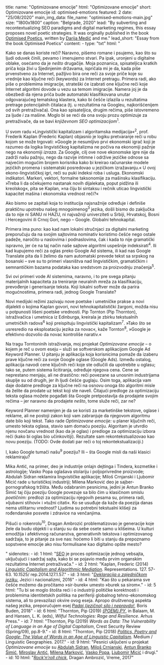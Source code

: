 title: 
    name: "Optimizovane emocije"
    html: "Optimizovane emocije"
    short: Optimizovane emocije
id: optimised-emotions
featured: 2
date: "25/08/2020"
main_img_data:
    file_name: "optimised-emotions-main.jpg"
    size: "1800x1800"
    caption: "Belgrade, 2020"
lead: "By subverting and recontextualizing SEO paradigms and digital marketing regimes, this essay proposes novel poetic strategies. It was orginally published in the book <span class=italic-style><a href='#' target='_blank'>Optimised Poetics</a></span>, written by <a href='https://monoskop.org/Darija_Medi%C4%87' target='_blank'>Darija Medić</a> and me."
lead_short: "Essay from the book <span class=italic-style>Optimised Poetics</span>"
content:
    - type: "txt"
      html: "<p>Kako se danas koriste reči? Naravno, pišemo romane i psujemo, kao što su ljudi oduvek činili, pevamo i imenujemo stvari. Pa ipak, uronjeni u digitalne oblake, osećamo da je <em>nešto</em> drugačije. Moja poznanica, spisateljica kratkih priča koja živi u Sjedinjenim državama, ispričala mi je da, kada piše prvenstveno za Internet, pažljivo bira one reči za svoje priče koje su vrednije kao ključne reči (keywords) za Internet pretragu. Primera radi, ako piše o problemima imigracije, strateški će izabrati one ključne reči koje Internet algoritmi dovode u vezu sa temom imigracije. Namera joj je da obezbedi da njena priča bude automatski klasifikovana unutar odgovarajućeg tematskog klastera, kako bi češće izlazila u rezultatima pretrage potencijalnih čitalaca (tj. u rezultatima na Googleu, najkorišćenijem od svih pretraživača). Ona kao spisateljica, drugim rečima, piše istovremeno za ljude <em>i</em> za mašine. Moglo bi se reći da ona svoju prozu optimizuje za pretraživače, da se bavi <em>književnom SEO optimizacijom</em><sup id='s1'>1</sup>.
<p>U svom radu »Lingvistički kapitalizam i algoritamska medijacija«<sup id='s2'>2</sup>, prof. Frederik Kaplan (Frederic Kaplan) objasnio je logiku pretvaranje reči u robu kojom se može trgovati: »Google je nesumljivo prvi ekonomski igrač koji je razumeo da logika lingvističkog kapitalizma ne počiva na ekonomiji pažnje nego na ekonomiji <em>izraza</em>. Za Google, cilj ove nove ekonomske igre nije da zadrži našu pažnju, nego da razvije intimne i održive jezičke odnose sa najvećim mogućim brojem korisnika kako bi kreirao računarske modele jezičkih promena i sistematski posredovao u jezičkom izražavanju.« U ovoj ekono-lingvističkoj igri, reči su puki indeksi roba i usluga. Ekonomski indikatori. Markeri, vektori, formalne taksonomije za mašinsku klasifikaciju. »Treba li da očekujemo nastanak novih dijalekata, poput pidžina ili kreolskog«, pita se Kaplan, »na čiju bi sintaksu i rečnik uticao lingvistički kapacitet mašina i ekonomska vrednost reči?«</p>
<p>Ako bismo se zapitali koja to institucija najsnažnije određuje i definiše praktičnu upotrebu našeg mnogoimenog<sup id='s3'>3</sup> jezika, došli bismo do zaključka da to nije ni SANU ni HAZU, ni najvažniji univerziteti u Srbiji, Hrvatskoj, Bosni i Hercegovini ili Crnoj Gori, nego – Google. Globalni tehnokapital.</p>
<p>Primera ima puno: kao kad nam lokalni stručnjaci za digitalni marketing preporučuju da na svojim sajtovima nominativ koristimo češće nego ostale padeže, naročito u naslovima i podnaslovima, čak i kada to nije gramatički ispravno, jer će na taj način naše sajtove algoritmi uspešnije indeksirati<sup id='s4'>4</sup>. Ili kad kupujemo reči za oglas preko Google Ad sistema, ili kad nas Google Translate pita da li želimo da nam automatski prevede tekst sa srpskog na bosanski – sve su to primeri vlasništva nad lingvističkim, gramatičkim i semnantičkim bazama podataka kao sredstvom za proizvodnju značenja<sup id='s5'>5</sup>.</p>
 <p>Svi ovi primeri vode AI sistemima, naravno, i to pre svega pitanju materijalnih kapaciteta za treniranje neuralnih mreža za klasifikaciju, prevođenje i generisanje teksta. Koji lokalni softver može da parira mogućnostima, primera radi, jednog Google Translate?</p>
<p>Novi medijski režimi zazivaju nove poetske i umetničke prakse a novi dijalekti o kojima Kaplan govori, novi tehnokapitalistički žargoni, možda nisu u potpunosti lišeni poetske vrednosti. Pip Tornton (Pip Thornton), istraživačica i umetnica iz Edinburga, kreirala je zbirku tekstualnih umetničkih radova<sup id='s6'>6</sup> koji preispituju lingvistički kapitalizam<sup id='s7'>7</sup>. »Tako što se usresredio na eksploataciju jezika za novac«, kaže Tornton<sup id='s8'>8</sup>, »Google je efektivno dozvolio da novac kontroliše narativ.«</p>
<p>Na tragu Torntoninih istraživanja, moj projekat <em>Optimizovane emocije</em> – o kojem je reč u ovom eseju – služi se softverskom aplikacijom Google Ad Keyword Planner. U pitanju je aplikacija koja korisnicima pomaže da izaberu prave ključne reči za svoje Google oglase (Google Ads). Između ostalog, aplikacija navodi cene ključnih reči koje ste odlučili da upotrebite u oglasu; tako se, putem sistema licitiranja, određuje njegova cena. Cene se neprestano menjaju, ali ne drastično: reči povezane sa unosnim industrijama skuplje su od drugih, jer ih ljudi češće guglaju. Osim toga, aplikacija vam daje dodatne predloge za ključne reči na osnovu onoga što algoritmi misle da želite da prodate uz tekst koji ste naveli. Čitajući predloge za optimizaciju teksta oglasa možete pogađati šta Google pretpostavlja da prodajete svojim rečima – jer naravno da prodajete <em>nešto</em>, tome služe reči, zar ne?</p>
<p>Keyword Planner namenjen je da se koristi za marketinške tekstove, oglase i reklame, ali ne postoji zakon koji vam zabranjuje da njegovom algoritmu date bilo koji tekst. Tako rade <em>Optimizovane emocije:</em> u planer ključnih reči, umesto teksta oglasa, stavio sam domaću poeziju. Algoritam je utvrdio njenu novčanu vrednost (kao da je oglas) i predloge za optimizaciju izbora reči (kako bi oglas bio učinkovitiji). Rezultate sam rekontekstualizovao kao novu poeziju. (TODO: Ovde dodati par reči o toj rekontekstualizaciji.)</p>
<p>I, kako Google tumači našu<sup id='s9'>9</sup> poeziju? Ili – šta Google misli da naši klasici reklamiraju?</p>
<p>Mika Antić, na primer, deo je industrije onlajn dejtinga i Tindera, kozmetike i astrologije; Vasko Popa oglašava stolariju i poljoprivredne proizvode; Abdulah Sidran reklamira lingvističke aplikacije; Miloš Crnjanski i Ljubomir Micić rade u turističkoj industriji; Milena Marković deo je sajber-pornografskog tržišta. Među odabranim pesnicima, jedini je Antun Branko Šimić taj čiju poeziju Google povezuje sa bilo čim u klasičnom smislu <em>poetičnim:</em> predlozi za optimizaciju njegovih pesama su, primera radi, »ljubavni stihovi« i »tužni citati«. Ko se usuđuje da kaže da poezija danas nema utilitarnu vrednost? Ljudima su potrebni tekstualni klišeji za rođendanske posvete i zdravice na venčanjima.</p>
<p>Pišući o rokenrolu<sup id='s10'>10</sup>, Dragan Ambrozić problematizovao je generacije koje žele da budu objekti i u stanju su da sebe osete samo u klišeima. U kulturi emodžija i afektivnog računarstva, generativnih tekstova i optimizovanog sadržaja, to je pitanje za sve nas: hoćemo li biti u stanju da prepoznamo sopstvene emocije ako nisu formulisane kao digitalno opšte mesto?</p>"
sidenotes:
    - id: 1
      html: "<a href='https://en.wikipedia.org/wiki/Search_engine_optimization' target='_blank'>SEO</a> je proces optimizacije jednog vebsajta, uključujući i sadržaj sajta, kako bi se pojavio među prvim organskim rezultatima Internet pretraživača."
    - id: 2
      html: "Kaplan, Frederic (2014) <a href='https://infoscience.epfl.ch/record/200539/files/Kaplan_Representations.pdf' target='_blank'><em>Linguistic Capitalism and Algorithmic Mediation</em></a>. Representations. 127. 57-63. 10.1525/ rep.2014.127.1.57."
    - id: 3
      html: "<a href='https://jezicinacionalizmi.com/deklaracija/' target='_blank'><em>Deklaracija o zajedničkom jeziku</em></a>, Jezici i nacionalizmi, 2016"
    - id: 4
      html: "Kao što u pekarama sve češće možemo da pročitamo »sir-burek« umesto »burek sa sirom«."
    - id: 5
      html: "Tu bi se moglo štošta reći i o industriji političke korektnosti i problemima identitetskih politika na periferiji globalnog tehno-ekonomskog sistema, ali to prevazilazi okvire ovog eseja. Apropo društvenog aspekta našeg jezika, preporučujem esej <a href='https://pescanik.net/padaj-jezicna-silo-i-nepravdo/' target='_blank'><em>Padaj (jezična) silo i nepravdo!</em></a>, Boris Buden, 2018"
    - id: 6
      html: "Thornton, Pip (2019) <a href='https://pipthornton.com/2016/06/12/poem-py-a-critique-of-linguistic-capitalism/' target='_blank'><em>{POEM}.PY</em></a>, in Balaam, M. and Hansen, L. K. (eds), <em>Wilful Technologies: Rage and Resilience</em>. Arhus Press."
    - id: 7
      html: "Thornton, Pip (2019) <em>Words as Data: The Vulnerability of Language in an Age of Digital Capitalism</em>, Crest Security Review (Spring/09), pp.8-9."
    - id: 8
      html: "Thornton, Pip (2018) <a href='https://medium.com/@pip.thornton.2013/politics-poetry-and-google-the-value-of-words-in-an-age-of-linguistic-capitalism-e559bf26c822' target='_blank'><em>Politics, Poetry and Google: The Value of Words in an Age of Linguistic Capitalism</em></a>. Medium / Linguistic Geographies. 2017."
    - id: 9
      html: "Pesnici uključeni u projekat <em>Optimizovane emocije</em> su <a href='https://en.wikipedia.org/wiki/Abdulah_Sidran' target='_blank'>Abdulah Sidran</a>, <a href='https://sites.google.com/site/projectgoethe/Home/milos-crnjanski' target='_blank'>Miloš Crnjanski</a>, <a href='https://sites.google.com/site/projectgoethe/Home/antun-branko-imi' target='_blank'>Antun Branko Šimić</a>, <a href='https://sites.google.com/site/projectgoethe/Home/miroslav-antic' target='_blank'>Miroslav Antić</a>, <a href='https://www.lyrikline.org/en/poems/daj-mi-daj-mi-14060' target='_blank'>Milena Marković</a>, <a href='https://sites.google.com/site/projectgoethe/Home/vasko-popa' target='_blank'>Vasko Popa</a>, <a href='https://en.wikipedia.org/wiki/Ljubomir_Mici%C4%87' target='_blank'>Ljubomir Micić</a> i drugi."
    - id: 10
      html: "<a href='https://www.vreme.com/cms/view.php?id=1513944' target='_blank'><em>Rock’n’roll chick</em></a>, Dragan Ambrozić, Vreme, 2017"